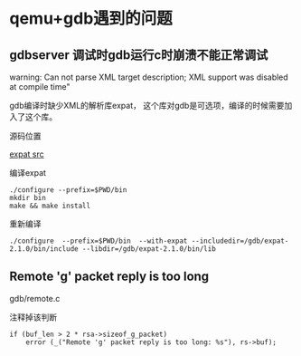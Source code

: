 qemu+gdb遇到的问题
========

gdbserver 调试时gdb运行c时崩溃不能正常调试
--------

warning: Can not parse XML target description; XML support was disabled at compile time"

gdb编译时缺少XML的解析库expat， 这个库对gdb是可选项，编译的时候需要加入了这个库。

源码位置

[expat src](http://sourceforge.net/projects/expat/)

编译expat	

	./configure --prefix=$PWD/bin
	mkdir bin
	make && make install

重新编译

	./configure  --prefix=$PWD/bin  --with-expat --includedir=/gdb/expat-2.1.0/bin/include --libdir=/gdb/expat-2.1.0/bin/lib


Remote 'g' packet reply is too long
----------

gdb/remote.c
	
注释掉该判断

	if (buf_len > 2 * rsa->sizeof_g_packet)
	    error (_("Remote 'g' packet reply is too long: %s"), rs->buf);



